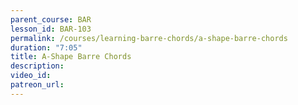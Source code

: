 ```yaml
---
parent_course: BAR
lesson_id: BAR-103
permalink: /courses/learning-barre-chords/a-shape-barre-chords
duration: "7:05"
title: A-Shape Barre Chords
description:
video_id:
patreon_url:
---
```

